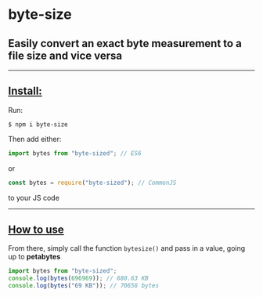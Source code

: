 # byte-size

## Easily convert an exact byte measurement to a file size and vice versa

---

## [Install:](#install)

Run:

```console
$ npm i byte-size
```

Then add either:

```javascript
import bytes from "byte-sized"; // ES6
```

or

```javascript
const bytes = require("byte-sized"); // CommonJS
```

to your JS code

---

## [How to use](#how-to-use)

From there, simply call the function `bytesize()` and pass in a value, going up to **petabytes**

```javascript
import bytes from "byte-sized";
console.log(bytes(696969)); // 680.63 KB
console.log(bytes("69 KB")); // 70656 bytes
```
